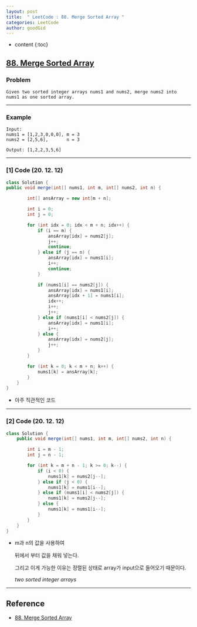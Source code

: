 ```yaml
---
layout: post
title:  " LeetCode : 88. Merge Sorted Array "
categories: LeetCode
author: goodGid
---
```

* content
{:toc}

## [88. Merge Sorted Array](https://leetcode.com/problems/merge-sorted-array/)

### Problem

```
Given two sorted integer arrays nums1 and nums2, merge nums2 into nums1 as one sorted array.
```

---

### Example

```
Input:
nums1 = [1,2,3,0,0,0], m = 3
nums2 = [2,5,6],       n = 3

Output: [1,2,2,3,5,6]
```



---

### [1] Code (20. 12. 12)

``` java
class Solution {
public void merge(int[] nums1, int m, int[] nums2, int n) {

        int[] ansArray = new int[m + n];

        int i = 0;
        int j = 0;

        for (int idx = 0; idx < m + n; idx++) {
            if (i == m) {
                ansArray[idx] = nums2[j];
                j++;
                continue;
            } else if (j == n) {
                ansArray[idx] = nums1[i];
                i++;
                continue;
            }

            if (nums1[i] == nums2[j]) {
                ansArray[idx] = nums1[i];
                ansArray[idx + 1] = nums1[i];
                idx++;
                i++;
                j++;
            } else if (nums1[i] < nums2[j]) {
                ansArray[idx] = nums1[i];
                i++;
            } else {
                ansArray[idx] = nums2[j];
                j++;
            }
        }

        for (int k = 0; k < m + n; k++) {
            nums1[k] = ansArray[k];
        }
    }
}
```

* 아주 직관적인 코드


---

### [2] Code (20. 12. 12)

``` java
class Solution {
    public void merge(int[] nums1, int m, int[] nums2, int n) {

        int i = m - 1;
        int j = n - 1;

        for (int k = m + n - 1; k >= 0; k--) {
            if (i < 0) {
                nums1[k] = nums2[j--];
            } else if (j < 0) {
                nums1[k] = nums1[i--];
            } else if (nums1[i] < nums2[j]) {
                nums1[k] = nums2[j--];
            } else {
                nums1[k] = nums1[i--];
            }
        }
    }
}
```

* m과 n의 값을 사용하여

  뒤에서 부터 값을 채워 넣는다.

  그리고 이게 가능한 이유는 정렬된 상태로 array가 input으로 들어오기 때문이다.

  *two sorted integer arrays* 


---

## Reference

* [88. Merge Sorted Array](https://leetcode.com/problems/merge-sorted-array/)